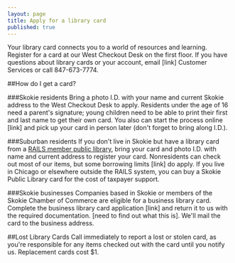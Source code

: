 ```yaml
---
layout: page
title: Apply for a library card
published: true
---
```


Your library card connects you to a world of resources and learning. Register for a card at our West Checkout Desk on the first floor. If you have questions about library cards or your account, email [link] Customer Services or call 847-673-7774.

##How do I get a card?

###Skokie residents
Bring a photo I.D. with your name and current Skokie address to the West Checkout Desk to apply. Residents under the age of 16 need a parent's signature; young children need to be able to print their first and last name to get their own card. You also can start the process online [link] and pick up your card in person later (don't forget to bring along I.D.).

###Suburban residents
If you don't live in Skokie but have a library card from a [RAILS member public library](http://www.librarylearning.info/libraries/?LibSys=RAILS&LibraryTypeID=1), bring your card and photo I.D. with name and current address to register your card. Nonresidents can check out most of our items, but some borrowing limits [link] do apply. If you live in Chicago or elsewhere outside the RAILS system, you can buy a Skokie Public Library card for the cost of taxpayer support.

###Skokie businesses
Companies based in Skokie or members of the Skokie Chamber of Commerce are eligible for a business library card. Complete the business library card application [link] and return it to us with the required documentation. [need to find out what this is]. We'll mail the card to the business address.

##Lost Library Cards
Call immediately to report a lost or stolen card, as you're responsible for any items checked out with the card until you notify us. Replacement cards cost $1.